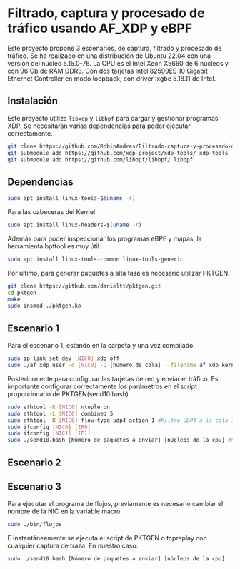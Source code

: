 # Filtrado, captura y procesado de tráfico usando AF_XDP y eBPF
Este proyecto propone 3 escenarios, de captura, filtrado y procesado de tráfico. Se ha realizado en una distribución de Ubuntu 22.04 con una
versión del núcleo 5.15.0-76. La CPU es el Intel Xeon X5660 de 6 núcleos y con 96 Gb de RAM DDR3. Con dos tarjetas Intel 82599ES 10 Gigabit Ethernet Controller en modo loopback, con driver ixgbe 5.18.11 de Intel. 

## Instalación
Este proyecto utiliza `libxdp` y `libbpf` para cargar y gestionar programas XDP. Se necesitarán varias dependencias para poder ejecutar correctamente.

```bash
git clone https://github.com/RobinAndres/Filtrado-captura-y-procesado-de-trafico-usando-AF_XDP-y-eBPF/
git submodule add https://github.com/xdp-project/xdp-tools/ xdp-tools
git submodule add https://github.com/libbpf/libbpf/ libbpf
```
## Dependencias
```bash
sudo apt install linux-tools-$(uname -r)
```

Para las cabeceras del Kernel
```bash
sudo apt install linux-headers-$(uname -r)
```

Además para poder inspeccionar los programas eBPF y mapas, la herramienta bpftool es muy útil:
```bash
sudo apt install linux-tools-common linux-tools-generic
```

Por último, para generar paquetes a alta tasa es necesario utilizar PKTGEN.
```bash
git clone https://github.com/danieltt/pktgen.git
cd pktgen
make
sudo insmod ./pktgen.ko
```

## Escenario 1
Para el escenario 1, estando en la carpeta y una vez compilado.
```bash
sudo ip link set dev [NIC0] xdp off
sudo ./af_xdp_user -d [NIC0] -Q [número de cola] --filename af_xdp_kern.o
```

Posteriormente para configurar las tarjetas de red y enviar el tráfico. Es importante configurar correctamente los parámetros en el script proporcionado de PKTGEN(send10.bash)
```bash
sudo ethtool -K [NIC0] ntuple on
sudo ethtool -L [NIC0] combined 5
sudo ethtool -N [NIC0] flow-type udp4 action 1 #Filtro UDP4 a la cola 1
sudo ifconfig [NIC0] [IP0]
sudo ifconfig [NIC1] [IP1]
sudo ./send10.bash [Número de paquetes a enviar] [núcleos de la cpu] #Script para generar tráfico con PKTGEN
```
## Escenario 2


## Escenario 3
Para ejecutar el programa de flujos, previamente es necesario cambiar el nombre de la NIC en la variable macro
```bash
sudo ./bin/flujos
```
E instantáneamente se ejecuta el script de PKTGEN o tcpreplay con cualquier captura de traza. En nuestro caso:
```bash
sudo ./send10.bash [Número de paquetes a enviar] [núcleos de la cpu]
```
